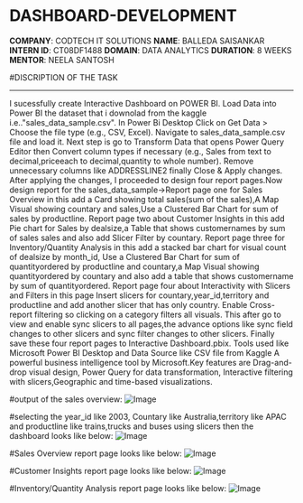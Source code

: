 # DASHBOARD-DEVELOPMENT
**COMPANY**: CODTECH IT SOLUTIONS
**NAME**: BALLEDA SAISANKAR
**INTERN ID**: CT08DF1488
**DOMAIN**: DATA ANALYTICS
**DURATION**: 8 WEEKS
**MENTOR**: NEELA SANTOSH

#DISCRIPTION OF THE TASK
_________________________
I sucessfully create Interactive Dashboard on POWER BI. Load Data into Power BI the dataset that i downolad from the kaggle i.e.."sales_data_sample.csv". In Power Bi Desktop Click on Get Data > Choose the file type (e.g., CSV, Excel). Navigate to sales_data_sample.csv file and load it.
Next step is go to Transform Data that opens Power Query Editor then Convert column types if necessary (e.g., Sales from text to decimal,priceeach to decimal,quantity to whole number). Remove unnecessary columns like ADDRESSLINE2 finally Close & Apply changes.
After applying the changes, I proceeded to design four report pages.Now design report for the sales_data_sample->Report page one for Sales Overview in this add a Card showing total sales(sum of the sales),A Map Visual showing countary and sales,Use a Clustered Bar Chart for sum of sales by productline.
Report page two about Customer Insights in this add Pie chart for Sales by dealsize,a Table that shows customernames by sum of sales sales and also add Slicer Filter by countary.
Report page three for Inventory/Quantity Analysis in this add a stacked bar chart for visual count of dealsize by month_id, Use a Clustered Bar Chart for sum of quantityordered by productline and countary,a Map Visual showing quantityordered by countary and also add a table that shows customername by sum of quantityordered.
Report page four about Interactivity with Slicers and Filters in this page Insert slicers for countary,year_id,territory and productline and add another slicer that has only country.
Enable Cross-report filtering so clicking on a category filters all visuals.
This after go to view and enable sync slicers to all pages,the advance options like sync field changes to other slicers and sync filter
changes to other slicers.
Finally save these four report pages to Interactive Dashboard.pbix.
Tools used like Microsoft Power BI Desktop and Data Source like CSV file from Kaggle
A powerful business intelligence tool by Microsoft.Key features are Drag-and-drop visual design, Power Query for data transformation, Interactive filtering with slicers,Geographic and time-based visualizations.





#output of the sales overview:
![Image](https://github.com/user-attachments/assets/c1d62082-678e-43ed-87f9-b60e5690dc19)



#selecting the year_id like 2003, Countary like Australia,territory like APAC and productline like trains,trucks and buses using slicers then the dashboard looks like below:
![Image](https://github.com/user-attachments/assets/eb23cd25-7b7b-4186-91b2-b86941ec29b9)

#Sales Overview report page looks like below:
![Image](https://github.com/user-attachments/assets/689b70e2-6404-4a29-80cc-cc4425af518a)

#Customer Insights report page looks like below:
![Image](https://github.com/user-attachments/assets/ddb787b8-4ed1-4a22-a29e-8de8ab45f67a)

#Inventory/Quantity Analysis report page looks like below:
![Image](https://github.com/user-attachments/assets/0e133406-d97f-44c7-af96-59c8a3acd9e1)
